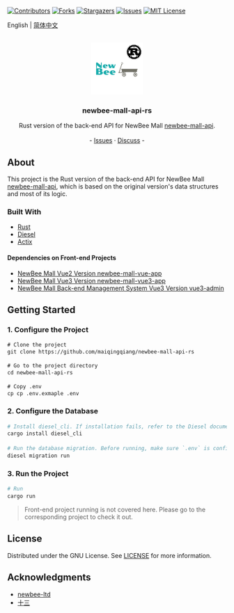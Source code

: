 <a name="readme-top"></a>

<!-- PROJECT SHIELDS -->

[![Contributors][contributors-shield]][contributors-url]
[![Forks][forks-shield]][forks-url]
[![Stargazers][stars-shield]][stars-url]
[![Issues][issues-shield]][issues-url]
[![MIT License][license-shield]][license-url]

English | [简体中文](./README-zh_CN.md)

<br />
<div align="center">
  <a href="https://github.com/newbee-ltd/newbee-mall-api">
    <img src="docs/images/logo.png" alt="Logo" width="120" height="120">
  </a>

<h3 align="center">newbee-mall-api-rs</h3>

<p align="center">
    Rust version of the back-end API for NewBee Mall <a href="https://github.com/newbee-ltd/newbee-mall-api">newbee-mall-api</a>.
    <br />
    <br />
    -
    <a href="https://github.com/maiqingqiang/newbee-mall-api-rs/issues">Issues</a>
    ·
    <a href="https://github.com/maiqingqiang/newbee-mall-api-rs/discussions">Discuss</a>
    -
  </p>
</div>

## About

This project is the Rust version of the back-end API for NewBee Mall [newbee-mall-api](https://github.com/newbee-ltd/newbee-mall-api),
which is based on the original version's data structures and most of its logic.

### Built With

- [Rust](https://www.rust-lang.org/)
- [Diesel](https://diesel.rs/)
- [Actix](https://actix.rs/)

#### Dependencies on Front-end Projects

- [NewBee Mall Vue2 Version newbee-mall-vue-app](https://github.com/newbee-ltd/newbee-mall-vue-app)
- [NewBee Mall Vue3 Version newbee-mall-vue3-app](https://github.com/newbee-ltd/newbee-mall-vue3-app)
- [NewBee Mall Back-end Management System Vue3 Version vue3-admin](https://github.com/newbee-ltd/vue3-admin)

## Getting Started

### 1. Configure the Project

```shell
# Clone the project
git clone https://github.com/maiqingqiang/newbee-mall-api-rs

# Go to the project directory
cd newbee-mall-api-rs

# Copy .env
cp cp .env.exmaple .env
```

### 2. Configure the Database

```sh
# Install diesel_cli. If installation fails, refer to the Diesel document: https://diesel.rs/guides/getting-started
cargo install diesel_cli

# Run the database migration. Before running, make sure `.env` is configured with `DATABASE_URL`
diesel migration run
```

### 3. Run the Project

```sh
# Run
cargo run
```

> Front-end project running is not covered here. Please go to the corresponding project to check it out.

## License

Distributed under the GNU License. See [LICENSE](LICENSE) for more information.

## Acknowledgments

- [newbee-ltd](https://github.com/newbee-ltd)
- [十三](https://github.com/ZHENFENG13)

<!-- MARKDOWN LINKS & IMAGES -->

[contributors-shield]: https://img.shields.io/github/contributors/maiqingqiang/newbee-mall-api-rs.svg?style=for-the-badge
[contributors-url]: https://github.com/maiqingqiang/newbee-mall-api-rs/graphs/contributors
[forks-shield]: https://img.shields.io/github/forks/maiqingqiang/newbee-mall-api-rs.svg?style=for-the-badge
[forks-url]: https://github.com/maiqingqiang/newbee-mall-api-rs/network/members
[stars-shield]: https://img.shields.io/github/stars/maiqingqiang/newbee-mall-api-rs.svg?style=for-the-badge
[stars-url]: https://github.com/maiqingqiang/newbee-mall-api-rs/stargazers
[issues-shield]: https://img.shields.io/github/issues/maiqingqiang/newbee-mall-api-rs.svg?style=for-the-badge
[issues-url]: https://github.com/maiqingqiang/newbee-mall-api-rs/issues
[license-shield]: https://img.shields.io/github/license/maiqingqiang/newbee-mall-api-rs.svg?style=for-the-badge
[license-url]: https://github.com/maiqingqiang/newbee-mall-api-rs/blob/master/LICENSE.txt
